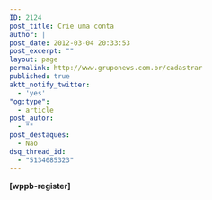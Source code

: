 ```yaml
---
ID: 2124
post_title: Crie uma conta
author: |
post_date: 2012-03-04 20:33:53
post_excerpt: ""
layout: page
permalink: http://www.gruponews.com.br/cadastrar
published: true
aktt_notify_twitter:
  - 'yes'
"og:type":
  - article
post_autor:
  - ""
post_destaques:
  - Nao
dsq_thread_id:
  - "5134085323"
---
```

<strong>[wppb-register]</strong>